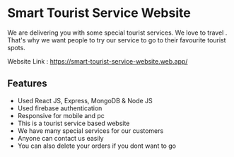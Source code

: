 # Smart Tourist Service Website
We are delivering you with some special tourist services. We love to travel . That's why we want people to try our service to go to their favourite tourist spots.

Website Link : https://smart-tourist-service-website.web.app/

## Features
- Used React JS, Express, MongoDB  & Node JS
- Used firebase authentication
- Responsive for mobile and pc
- This is a tourist service based website
- We have many special services for our customers
- Anyone can contact us easily
- You can also delete your orders if you dont want to go

